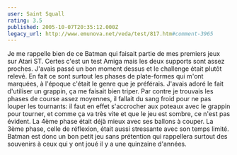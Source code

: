 ```yaml
---
user: Saint Squall
rating: 3.5
published: 2005-10-07T20:35:12.000Z
legacy_url: http://www.emunova.net/veda/test/817.htm#comment-3965
---
```

Je me rappelle bien de ce Batman qui faisait partie de mes premiers jeux sur Atari ST. Certes c'est un test Amiga mais les deux supports sont assez proches. 
J'avais passé un bon moment dessus et le challenge était plutôt relevé. En fait ce sont surtout les phases de plate-formes qui m'ont marquées, à l'époque c'était le genre que je préférais. J'avais adoré le fait d'utiliser un grappin, ça me faisait bien triper. Par contre je trouvais les phases de course assez moyennes, il fallait du sang froid pour ne pas louper les tournants: il faut en effet s'accrocher aux poteaux avec le grappin pour tourner, et comme ça va très vite et que le jeu est sombre, ce n'est pas évident. La 4ème phase était déjà mieux avec ses ballons à couper. La 3ème phase, celle de réflexion, était aussi stressante avec son temps limité. 
Batman est donc un bon petit jeu sans prétention qui rappellera surtout des souvenirs à ceux qui y ont joué il y a une quinzaine d'années.